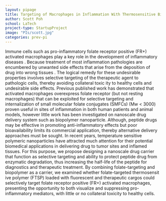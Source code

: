 ```yaml
---
layout: pipage
title: Targeting of Macrophages in Inflammation With Thermosensitive Biopolymers
author: Scott Poh
school: LaTech
project-type: StartupProject
image: "PIs/scott.jpg"
categories: prev-pi
---
```



<p>Immune cells such as pro-inflammatory folate receptor positive (FR+) activated macrophages play a key role in the development of inflammatory diseases . Because treatment of most inflammation pathologies are encumbered by unwanted side effects that arise from the deposition of drug into wrong tissues . The logical remedy for these undesirable properties involves selective targeting of the therapeutic agent to pathologic cells, thereby avoiding collateral toxic ity to healthy cells and undesirable side effects. Previous published work has demonstrated that activated macrophages overexpress folate receptor (but not resting macrophages) that can be exploited for selective targeting and internalization of small molecular folate conjugates (SMFCs) (Mw < 3000) proven useful in sites of inflammation in both human patients and animal models, however little work has been investigated on nanoscale drug delivery system such as biopolymer nanoparticle. Although, peptide drugs may be effective in promoting anti-inflammatory effects but poor bioavailability limits its commercial application, thereby alternative delivery approaches must be sought. In recent years, temperature sensitive polymeric nanoparticles have attracted much attention for their potential biomedical applications in delivering drug to tumor sites and inflamed tissues. For this purpose, we propose designing a nanoscale drug carrier that function as selective targeting and ability to protect peptide drug from enzymatic degradation, thus increasing the half-life of the peptide for diagnostics and therapeutic treatment. By combining folate-targeting and biopolymer as a carrier, we examined whether folate-targeted thermosensit ive polymer (FTSP) loaded with fluorescent and therapeutic cargos could selectively target folate receptor positive (FR+) activated macrophages, presenting the opportunity to both visualize and suppressing pro-inflammatory mediators, with little or no collateral toxicity to healthy cells.</p>
